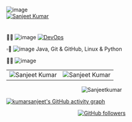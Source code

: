 #
![image](https://user-images.githubusercontent.com/89514486/155876450-da698c96-3156-4ab8-ba33-8c7f7f211a60.png)             
<a href="https://github.com/Kumarsanjeet1">
         <img alt="Sanjeet Kumar" src="https://user-images.githubusercontent.com/89514486/155876155-3b0c8dbc-713d-4f68-92e0-ca0aa216095e.png">  </a>
     
#
🔹🌱 ![image](https://user-images.githubusercontent.com/89514486/155875478-9273a071-a655-45eb-9a96-8bf58af593b5.png) <a href="https://github.com/Kumarsanjeet1/DevOps"><img alt="DevOps" src="https://user-images.githubusercontent.com/89514486/155875418-79ab5e50-4a7a-4125-8ba5-66836195c9a5.png" > </a>


▫️🔭 ![image](https://user-images.githubusercontent.com/89514486/155875647-a13a5b05-77b2-4921-bf7e-ad60f112ab39.png) Java, Git & GitHub, Linux & Python 

🔸🤔 ![image](https://user-images.githubusercontent.com/89514486/155876645-de9ff14c-4178-430e-bb30-cb32108e6f8f.png)



<table>
  <tr>
   
<td><img src="https://github-readme-stats.vercel.app/api?username=kumarsanjeet1&include_all_commits=true&count_private=true&show_icons=true&line_height=20&title_color=7A7ADB&icon_color=2234AE&text_color=D3D3D3&bg_color=0,000000,130F40" alt="Sanjeet Kumar" />
    <td><img src="https://github-readme-stats.vercel.app/api/top-langs?username=kumarsanjeet1&show_icons=true&locale=en&layout=compact&title_color=7A7ADB&icon_color=2234AE&text_color=D3D3D3&bg_color=0,000000,130F40" alt="Sanjeet Kumar" /></td>
  </tr>
</table>

<div align="center">
<p><img align="center" src="https://github-readme-streak-stats.herokuapp.com/?user=kumarsanjeet1&theme=dark" alt="Sanjeetkumar" /></p>
  </div>

[![kumarsanjeet's GitHub activity graph](https://activity-graph.herokuapp.com/graph?username=kumarsanjeet1&theme=xcode)](https://git.io/kumarsanjeet1)
<div align = "center">

[![GitHub followers](https://img.shields.io/github/followers/kumarsanjeet1.svg?style=social&label=Follow)](https://github.com/kumarsanjeet1?tab=followers)

</div>

